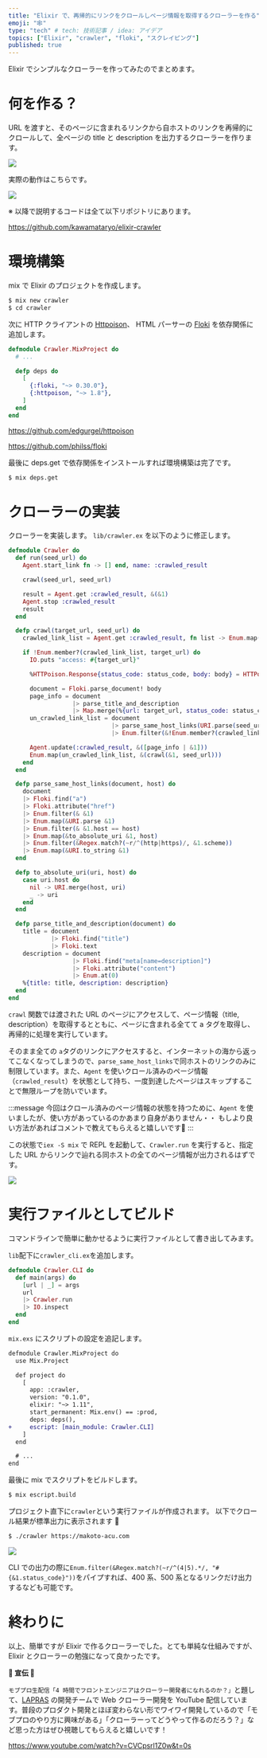 ```yaml
---
title: "Elixir で、再帰的にリンクをクロールしページ情報を取得するクローラーを作る"
emoji: "🕸"
type: "tech" # tech: 技術記事 / idea: アイデア
topics: ["Elixir", "crawler", "floki", "スクレイピング"]
published: true
---
```


Elixir でシンプルなクローラーを作ってみたのでまとめます。

# 何を作る？

URL を渡すと、そのページに含まれるリンクから自ホストのリンクを再帰的にクロールして、全ページの title と description を出力するクローラーを作ります。

![](https://i.gyazo.com/b7bf9be3129733659674b8bf86d692ce.png)

実際の動作はこちらです。

![](https://i.gyazo.com/9ce2449cdca0ed163ac1abb20f84adea.gif)

※ 以降で説明するコードは全て以下リポジトリにあります。

https://github.com/kawamataryo/elixir-crawler

# 環境構築

mix で Elixir のプロジェクトを作成します。

```bash
$ mix new crawler
$ cd crawler
```

次に HTTP クライアントの [Httpoison](https://github.com/edgurgel/httpoison)、 HTML パーサーの [Floki](https://github.com/philss/floki) を依存関係に追加します。

```elixir
defmodule Crawler.MixProject do
  # ...

  defp deps do
    [
      {:floki, "~> 0.30.0"},
      {:httpoison, "~> 1.8"},
    ]
  end
end
```

https://github.com/edgurgel/httpoison

https://github.com/philss/floki

最後に deps.get で依存関係をインストールすれば環境構築は完了です。

```bash
$ mix deps.get
```

# クローラーの実装

クローラーを実装します。
`lib/crawler.ex` を以下のように修正します。


```elixir:lib/crawler.ex
defmodule Crawler do
  def run(seed_url) do
    Agent.start_link fn -> [] end, name: :crawled_result

    crawl(seed_url, seed_url)

    result = Agent.get :crawled_result, &(&1)
    Agent.stop :crawled_result
    result
  end

  defp crawl(target_url, seed_url) do
    crawled_link_list = Agent.get :crawled_result, fn list -> Enum.map(list, &(&1[:url])) end

    if !Enum.member?(crawled_link_list, target_url) do
      IO.puts "access: #{target_url}"

      %HTTPoison.Response{status_code: status_code, body: body} = HTTPoison.get!(target_url)

      document = Floki.parse_document! body
      page_info = document
                  |> parse_title_and_description
                  |> Map.merge(%{url: target_url, status_code: status_code})
      un_crawled_link_list = document
                             |> parse_same_host_links(URI.parse(seed_url).host)
                             |> Enum.filter(&!Enum.member?(crawled_link_list, &1))

      Agent.update(:crawled_result, &([page_info | &1]))
      Enum.map(un_crawled_link_list, &(crawl(&1, seed_url)))
    end
  end

  defp parse_same_host_links(document, host) do
    document
    |> Floki.find("a")
    |> Floki.attribute("href")
    |> Enum.filter(& &1)
    |> Enum.map(&URI.parse &1)
    |> Enum.filter(& &1.host == host)
    |> Enum.map(&to_absolute_uri &1, host)
    |> Enum.filter(&Regex.match?(~r/^(http|https)/, &1.scheme))
    |> Enum.map(&URI.to_string &1)
  end

  defp to_absolute_uri(uri, host) do
    case uri.host do
      nil -> URI.merge(host, uri)
      _ -> uri
    end
  end

  defp parse_title_and_description(document) do
    title = document
            |> Floki.find("title")
            |> Floki.text
    description = document
                  |> Floki.find("meta[name=description]")
                  |> Floki.attribute("content")
                  |> Enum.at(0)
    %{title: title, description: description}
  end
end
```

`crawl` 関数では渡された URL のページにアクセスして、ページ情報（title, description）を取得するとともに、ページに含まれる全てて a タグを取得し、再帰的に処理を実行しています。

そのまま全ての `a`タグのリンクにアクセスすると、インターネットの海から返ってこなくなってしまうので、`parse_same_host_links`で同ホストのリンクのみに制限しています。また、`Agent` を使いクロール済みのページ情報（`crawled_result`）を状態として持ち、一度到達したページはスキップすることで無限ループを防いでいます。

:::message
今回はクロール済みのページ情報の状態を持つために、`Agent` を使いましたが、使い方があっているのかあまり自身がありません・・
もしより良い方法があればコメントで教えてもらえると嬉しいです🙏
:::

この状態で`iex -S mix` で REPL を起動して、`Crawler.run` を実行すると、指定した URL からリンクで辿れる同ホストの全てのページ情報が出力されるはずです。

![](https://i.gyazo.com/211dc0baee4bde7edee0a22cc94972f0.gif)

# 実行ファイルとしてビルド
コマンドラインで簡単に動かせるように実行ファイルとして書き出してみます。

`lib`配下に`crawler_cli.ex`を追加します。

```elixir:crawler_cli.ex
defmodule Crawler.CLI do
  def main(args) do
    [url | _] = args
    url
    |> Crawler.run
    |> IO.inspect
  end
end
```

`mix.exs` にスクリプトの設定を追記します。

```diff elixir:mix.exs
defmodule Crawler.MixProject do
  use Mix.Project

  def project do
    [
      app: :crawler,
      version: "0.1.0",
      elixir: "~> 1.11",
      start_permanent: Mix.env() == :prod,
      deps: deps(),
+     escript: [main_module: Crawler.CLI]
    ]
  end

  # ...
end
```

最後に mix でスクリプトをビルドします。

```bash
$ mix escript.build
```

プロジェクト直下に`crawler`という実行ファイルが作成されます。
以下でクロール結果が標準出力に表示されます 🎉

```bash
$ ./crawler https://makoto-acu.com
```

![](https://i.gyazo.com/9ce2449cdca0ed163ac1abb20f84adea.gif)

CLI での出力の際に`Enum.filter(&Regex.match?(~r/^(4|5).*/, "#{&1.status_code}"))`をパイプすれば、400 系、500 系となるリンクだけ出力するなども可能です。

# 終わりに

以上、簡単ですが Elixir で作るクローラーでした。とても単純な仕組みですが、Elixir とクローラーの勉強になって良かったです。

**📣 宣伝 📣**

`モブプロ生配信「4 時間でフロントエンジニアはクローラー開発者になれるのか？」`と題して、[LAPRAS](https://corp.lapras.com/) の開発チームで Web クローラー開発を YouTube 配信しています。普段のプロダクト開発とほぼ変わらない形でワイワイ開発しているので「モブプロのやり方に興味がある」「クローラーってどうやって作るのだろう？」など思った方はぜひ視聴してもらえると嬉しいです！

https://www.youtube.com/watch?v=CVCpsrl1Z0w&t=0s
